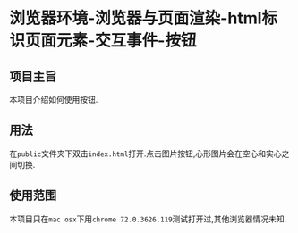 # 浏览器环境-浏览器与页面渲染-html标识页面元素-交互事件-按钮

## 项目主旨

本项目介绍如何使用按钮.

## 用法

在`public`文件夹下双击`index.html`打开.点击图片按钮,心形图片会在空心和实心之间切换.


## 使用范围

本项目只在`mac osx`下用`chrome 72.0.3626.119`测试打开过,其他浏览器情况未知.